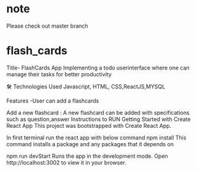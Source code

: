 # note
Please check out master branch 



# flash_cards
Title- FlashCards App Implementing a todo userinterface where one can manage their tasks for better productivity

🛠 Technologies Used Javascript, HTML, CSS,ReactJS,MYSQL

Features -User can add a flashcards

Add a new flashcard : A new flashcard can be added with specifications such as question,answer Instructions to RUN Getting Started with Create React App This project was bootstrapped with Create React App.

In first terminal run the react app with below command npm install This command installs a package and any packages that it depends on

npm run devStart Runs the app in the development mode. Open http://localhost:3002 to view it in your browser.
